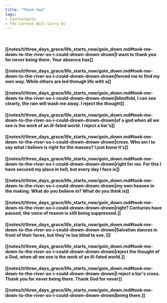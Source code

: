 ```yaml
---
title: "Thank God"
tags:
- Counterparts
- The Current Will Carry Us
---
```

&nbsp;
#### [[notes/t/three_days_grace/life_starts_now/goin_down.md#took-me-down-to-the-river-so-i-could-drown-drown-drown|I want to thank you for never being there. Your absence has]]
#### [[notes/t/three_days_grace/life_starts_now/goin_down.md#took-me-down-to-the-river-so-i-could-drown-drown-drown|forced me to find my own way. While others are led through life with a]]
#### [[notes/t/three_days_grace/life_starts_now/goin_down.md#took-me-down-to-the-river-so-i-could-drown-drown-drown|blindfold, I can see clearly, the rain will wash me away. I reject the thought]]
#### [[notes/t/three_days_grace/life_starts_now/goin_down.md#took-me-down-to-the-river-so-i-could-drown-drown-drown|of a god when all we see is the work of an ill-fated world. I reject a liar's]]
#### [[notes/t/three_days_grace/life_starts_now/goin_down.md#took-me-down-to-the-river-so-i-could-drown-drown-drown|cross. Who am I to say what I believe is right for the masses? I just know it's]]
#### [[notes/t/three_days_grace/life_starts_now/goin_down.md#took-me-down-to-the-river-so-i-could-drown-drown-drown|right for me. For this I have secured my place in hell, but every day I face is]]
#### [[notes/t/three_days_grace/life_starts_now/goin_down.md#took-me-down-to-the-river-so-i-could-drown-drown-drown|my own heaven in the making. What do you believe in? What do you think is]]
#### [[notes/t/three_days_grace/life_starts_now/goin_down.md#took-me-down-to-the-river-so-i-could-drown-drown-drown|right? Centuries have passed, the voice of reason is still being suppressed.]]
#### [[notes/t/three_days_grace/life_starts_now/goin_down.md#took-me-down-to-the-river-so-i-could-drown-drown-drown|Salvation dances in front of their faces, but they're too blind to see. I]]
#### [[notes/t/three_days_grace/life_starts_now/goin_down.md#took-me-down-to-the-river-so-i-could-drown-drown-drown|reject the thought of a God, when all we see is the work of an ill-fated world.]]
#### [[notes/t/three_days_grace/life_starts_now/goin_down.md#took-me-down-to-the-river-so-i-could-drown-drown-drown|I reject a liar's cross. Thank you for never being there. Thank God for never]]
#### [[notes/t/three_days_grace/life_starts_now/goin_down.md#took-me-down-to-the-river-so-i-could-drown-drown-drown|being there.]]
